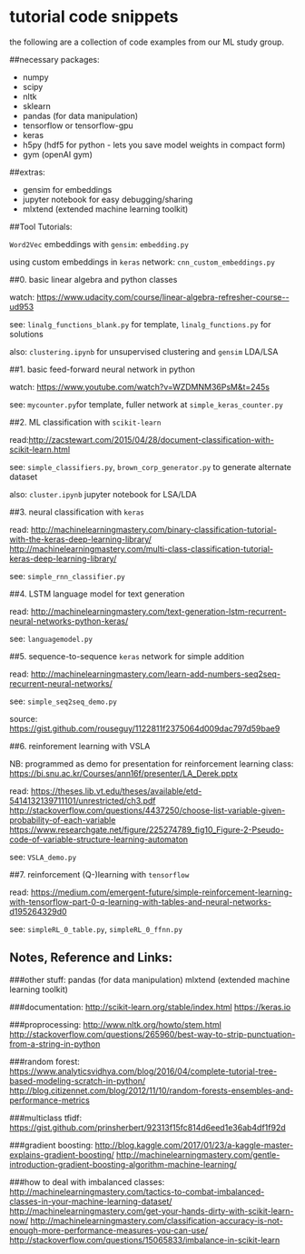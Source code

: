 # tutorial code snippets

the following are a collection of code examples from our ML study group.

##necessary packages:
- numpy
- scipy
- nltk
- sklearn
- pandas (for data manipulation)
- tensorflow or tensorflow-gpu
- keras
- h5py (hdf5 for python - lets you save model weights in compact form)
- gym (openAI gym)

##extras:
- gensim for embeddings
- jupyter notebook for easy debugging/sharing
- mlxtend (extended machine learning toolkit)


##Tool Tutorials:

`Word2Vec` embeddings with `gensim`: `embedding.py`

using custom embeddings in `keras` network: `cnn_custom_embeddings.py`


##0. basic linear algebra and python classes

watch: https://www.udacity.com/course/linear-algebra-refresher-course--ud953

see: `linalg_functions_blank.py` for template, `linalg_functions.py` for solutions

also: `clustering.ipynb` for unsupervised clustering and `gensim` LDA/LSA


##1. basic feed-forward neural network in python

watch: https://www.youtube.com/watch?v=WZDMNM36PsM&t=245s

see: `mycounter.py`for template, fuller network at `simple_keras_counter.py`


##2. ML classification with `scikit-learn`

read:http://zacstewart.com/2015/04/28/document-classification-with-scikit-learn.html

see: `simple_classifiers.py`, `brown_corp_generator.py` to generate alternate dataset

also: `cluster.ipynb` jupyter notebook for LSA/LDA


##3. neural classification with `keras`

read: 
http://machinelearningmastery.com/binary-classification-tutorial-with-the-keras-deep-learning-library/
http://machinelearningmastery.com/multi-class-classification-tutorial-keras-deep-learning-library/

see: `simple_rnn_classifier.py`


##4. LSTM language model for text generation

read: http://machinelearningmastery.com/text-generation-lstm-recurrent-neural-networks-python-keras/

see: `languagemodel.py`


##5. sequence-to-sequence `keras` network for simple addition

read: http://machinelearningmastery.com/learn-add-numbers-seq2seq-recurrent-neural-networks/

see: `simple_seq2seq_demo.py`

source: https://gist.github.com/rouseguy/1122811f2375064d009dac797d59bae9


##6. reinforement learning with VSLA

NB: programmed as demo for presentation for reinforcement learning class:
https://bi.snu.ac.kr/Courses/ann16f/presenter/LA_Derek.pptx

read:
https://theses.lib.vt.edu/theses/available/etd-5414132139711101/unrestricted/ch3.pdf
http://stackoverflow.com/questions/4437250/choose-list-variable-given-probability-of-each-variable
https://www.researchgate.net/figure/225274789_fig10_Figure-2-Pseudo-code-of-variable-structure-learning-automaton

see: `VSLA_demo.py`


##7. reinforcement (Q-)learning with `tensorflow`

read: https://medium.com/emergent-future/simple-reinforcement-learning-with-tensorflow-part-0-q-learning-with-tables-and-neural-networks-d195264329d0

see: `simpleRL_0_table.py`, `simpleRL_0_ffnn.py`


## Notes, Reference and Links:

###other stuff:
pandas (for data manipulation)
mlxtend (extended machine learning toolkit)

###documentation:
http://scikit-learn.org/stable/index.html
https://keras.io

###proprocessing:
http://www.nltk.org/howto/stem.html
http://stackoverflow.com/questions/265960/best-way-to-strip-punctuation-from-a-string-in-python

###random forest:
https://www.analyticsvidhya.com/blog/2016/04/complete-tutorial-tree-based-modeling-scratch-in-python/
http://blog.citizennet.com/blog/2012/11/10/random-forests-ensembles-and-performance-metrics

###multiclass tfidf:
https://gist.github.com/prinsherbert/92313f15fc814d6eed1e36ab4df1f92d

###gradient boosting:
http://blog.kaggle.com/2017/01/23/a-kaggle-master-explains-gradient-boosting/
http://machinelearningmastery.com/gentle-introduction-gradient-boosting-algorithm-machine-learning/

###how to deal with imbalanced classes:
http://machinelearningmastery.com/tactics-to-combat-imbalanced-classes-in-your-machine-learning-dataset/
http://machinelearningmastery.com/get-your-hands-dirty-with-scikit-learn-now/
http://machinelearningmastery.com/classification-accuracy-is-not-enough-more-performance-measures-you-can-use/
http://stackoverflow.com/questions/15065833/imbalance-in-scikit-learn
